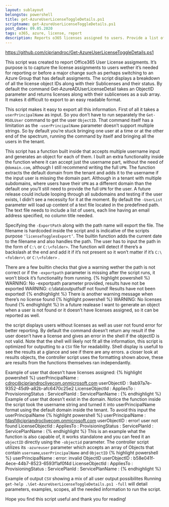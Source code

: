 ```yaml
---
layout: sublayout
belongsto: powershell
title: get-AzureUserLicenseToggleDetails.ps1
scriptname: get-AzureUserLicenseToggleDetails.ps1
post_date: 09.05.2020
tags: o365, azure, license, report
description: Reports o365 licenses assigned to users. Provide a list of user names and the results are exported to a CSV file.
---
```


<https://github.com/cipriandroc/Get-AzureUserLicenseToggleDetails.ps1>

This script was created to report Office365 User License assigments. It’s purpose is to capture the license assignments to users wether it’s needed for reporting or before a major change such as perhaps switching to an Azure Group that has default assigments.
The script displays a breakdown of all the license object IDs along with their Sublicenses and their status.
By default the command Get-AzureADUserLicenseDetail takes an ObjectID parameter and returns licenses along with their sublicenses as a sub array. It makes it difficult to export to an easy readable format.

This script makes it easy to export all this information. First of all it takes a `userPrincipalName` as input. So you don’t have to run separately the `Get-MSOLUser` command to get the user `ObjectID`. That command itself has a limitation as the `-userPrincipalName` parameter doesn’t support multiple strings. So by default you’re stuck bringing one user at a time or at the other end of the spectrum, running the command by itself and bringing all the users in the tenant.

This script has a function built inside that accepts multiple username input and generates an object for each of them. I built an extra functionality inside the function where it can accept just the username part, without the need of `@domain.com`, although I still recommend writing the full `UPN`. The function extracts the default domain from the tenant and adds it to the username if the input user is missing the domain part. Although in a tenant with multiple subdomains, where users have their `UPN` as a different domain than the default one you’ll still need to provide the full `UPN` for the user. A future release could include looping through all subdomains and testing if the user exists, I didn’t see a necessity for it at the moment.
By default the `-UserList` parameter will load up content of a text file located in the predefined path. The text file needs to include a list of users, each line having an email address specified, no column title needed.

Specifying the `-ExportPath` along with the path name will export the file. The filename is hardcoded inside the script and is indicative of the scripts purpose `‘licenseTogglesExport’`.
The builtin function adds the current date to the filename and also handles the path. The user has to input the path in the form of `C:\` or `C:\<folder>`. The function will detect if there’s a backslash at the end and add it if it’s not present so it won’t matter if it’s `C:\<folder>\` or `C:\<folder>` .

There are a few builtin checks that give a warning wether the path is not correct or if the `-exportpath` parameter is missing after the script runs, it won’t block it’s functionality from running.
{% highlight powershell %}
WARNING: No -exportpath parameter provided, results have not be exported
WARNING: c:\data\outputfsdf not found! Results have not been exported!
{% endhighlight %}
There is another warning message when there’s no license found
{% highlight powershell %}
WARNING: No licenses found
{% endhighlight %}
In a future realease I want to generate an object when a user is not found or it doesn’t have licenses assigned, so it can be reported as well.

the script displays users without licenses as well as user not found error for better reporting. By default the command doesn’t return any result if the user doesn’t have a license and gives an error in the shell if the objectID is not valid.
Note that the shell will likely not fit all the information, this script is optimized for outputting to a `CSV` file for readability. Shell display is usefull to see the results at a glance and see if there are any errors.
a closer look at results objects, the controller script uses the formatting shown above, these are results from the functions themselves ran independantly.

Example of user that doesn’t have licenses assigned:
{% highlight powershell %}
userPrincipalName : cdroc@cipriandroclivecom.onmicrosoft.com
userObjectID : 9ab97a7e-9352-45d9-a82b-afc6470c25e2
LicenseObjectId :
AppliesTo :
ProvisioningStatus :
ServicePlanId :
ServicePlanName :
{% endhighlight %}
Example of user that doesn’t exist in the domain. Notice the function inside the script took the username string and turned it into userPrincipalName format using the default domain inside the tenant. To avoid this input the userPrincipalName
{% highlight powershell %}
userPrincipalName : fdasf@cipriandroclivecom.onmicrosoft.com
userObjectID : error! user not found
LicenseObjectId :
AppliesTo :
ProvisioningStatus :
ServicePlanId :
ServicePlanName :
{% endhighlight %}
This is an example what the function is also capable of, it works standalone and you can feed it an `objectID` directly using the `-objectid` parameter. The controller script utilizes its `-azureuser` parameter which accepts an array of Objects that contain `username`,`userPrincipalName` and `ObjectID`
{% highlight powershell %}
userPrincipalName : error: invalid ObjectID
userObjectID : b58e041f-4ece-44b7-8523-6593f1af0f4d
LicenseObjectId :
AppliesTo :
ProvisioningStatus :
ServicePlanId :
ServicePlanName :
{% endhighlight %}

Example of output `CSV` showing a mix of all user output possibilites
Running `get-help .\Get-AzureUserLicenseToggleDetails.ps1 -full` will detail parameters, examples, scopes, all the needed information to run the script.

Hope you find this script useful and thank you for reading!

